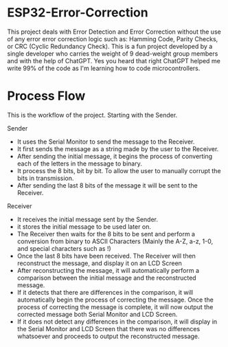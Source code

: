 # ESP32-Error-Correction
This project deals with Error Detection and Error Correction without the use of any error error correction logic such as: Hamming Code, Parity Checks, or CRC (Cyclic Redundancy Check). This is a fun project developed by a single developer who carries the weight of 9 dead-weight group members and with the help of ChatGPT. Yes you heard that right ChatGPT helped me write 99% of the code as I'm learning how to code microcontrollers.

# Process Flow
This is the workflow of the project. Starting with the Sender.

Sender
- It uses the Serial Monitor to send the message to the Receiver.
- It first sends the message as a string made by the user to the Receiver.
- After sending the initial message, it begins the process of converting each of the letters in the message to binary.
- It process the 8 bits, bit by bit. To allow the user to manually corrupt the bits in transmission.
- After sending the last 8 bits of the message it will be sent to the Receiver.

Receiver
- It receives the initial message sent by the Sender.
- it stores the initial message to be used later on.
- The Receiver then waits for the 8 bits to be sent and perform a conversion from binary to ASCII Characters (Mainly the A-Z, a-z, 1-0, and special characters such as !)
- Once the last 8 bits have been received. The Receiver will then reconstruct the message, and display it on an LCD Screen
- After reconstructing the message, it will automatically perform a comparison between the initial message and the reconstructed message.
- If it detects that there are differences in the comparison, it will automatically begin the process of correcting the message. Once the process of correcting the message is complete, it will now output the corrected message both Serial Monitor and LCD Screen.
- If it does not detect any differences in the comparison, it will display in the Serial Monitor and LCD Screen that there was no differences whatsoever and proceeds to output the reconstructed message.
